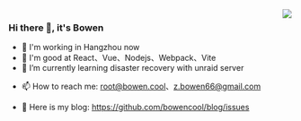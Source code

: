 <a href="#">
  <img align="right" src="https://github-readme-stats.vercel.app/api?username=bowencool&show_icons=true&count_private=true">
</a>

### Hi there 👋, it's Bowen

<!--
**bowencool/bowencool** is a ✨ _special_ ✨ repository because its `README.md` (this file) appears on your GitHub profile.

Here are some ideas to get you started:
-->

- 🔭 I'm working in Hangzhou now 
- 🦄 I'm good at React、Vue、Nodejs、Webpack、Vite
- 🌱 I’m currently learning disaster recovery with unraid server
<!-- - 👯 I’m looking to collaborate on ... -->
<!-- - 🤔 I’m looking for help with ... -->
<!-- - 💬 Ask me about ... -->
- 📫 How to reach me: <root@bowen.cool>、<z.bowen66@gmail.com>
<!-- - 😄 Pronouns: ... -->
- 🔗 Here is my blog: <https://github.com/bowencool/blog/issues>
